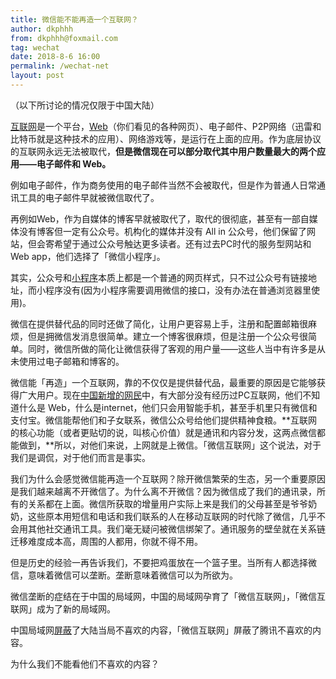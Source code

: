 ```yaml
---
title: 微信能不能再造一个互联网？
author: dkphhh
from: dkphhh@foxmail.com
tag: wechat
date: 2018-8-6 16:00
permalink: /wechat-net
layout: post
---
```


（以下所讨论的情况仅限于中国大陆）

[互联网](https://zh.wikipedia.org/wiki/%E4%BA%92%E8%81%94%E7%BD%91#%E7%BD%91%E7%BB%9C%E5%BA%94%E7%94%A8%E6%8A%80%E6%9C%AF)是一个平台，[Web](https://zh.wikipedia.org/wiki/%E4%B8%87%E7%BB%B4%E7%BD%91)（你们看见的各种网页）、电子邮件、P2P网络（迅雷和比特币就是这种技术的应用）、网络游戏等，是运行在上面的应用。作为底层协议的互联网永远无法被取代，**但是微信现在可以部分取代其中用户数量最大的两个应用——电子邮件和 Web。**

例如电子邮件，作为商务使用的电子邮件当然不会被取代，但是作为普通人日常通讯工具的电子邮件早就被微信取代了。

再例如Web，作为自媒体的博客早就被取代了，取代的很彻底，甚至有一部自媒体没有博客但一定有公众号。机构化的媒体并没有 All in 公众号，他们保留了网站，但会寄希望于通过公众号触达更多读者。还有过去PC时代的服务型网站和 Web app，他们选择了「微信小程序」。

其实，公众号和[小程序](https://www.zhihu.com/question/54547736/answer/140141266)本质上都是一个普通的网页样式，只不过公众号有链接地址，而小程序没有(因为小程序需要调用微信的接口，没有办法在普通浏览器里使用)。

微信在提供替代品的同时还做了简化，让用户更容易上手，注册和配置邮箱很麻烦，但是拥微信发消息很简单。建立一个博客很麻烦，但是注册一个公众号很简单。同时，微信所做的简化让微信获得了客观的用户量——这些人当中有许多是从未使用过电子邮箱和博客的。

微信能「再造」一个互联网，靠的不仅仅是提供替代品，最重要的原因是它能够获得广大用户。现在[中国新增的网民](http://tech.qq.com/a/20170122/013499.htm)中，有大部分没有经历过PC互联网，他们不知道什么是 Web，什么是internet，他们只会用智能手机，甚至手机里只有微信和支付宝。微信能帮他们和子女联系，微信公众号给他们提供精神食粮。**互联网的核心功能（或者更贴切的说，叫核心价值）就是通讯和内容分发，这两点微信都能做到，**所以，对他们来说，上网就是上微信。「微信互联网」这个说法，对于我们是调侃，对于他们而言是事实。

我们为什么会感觉微信能再造一个互联网？除开微信繁荣的生态，另一个重要原因是我们越来越离不开微信了。为什么离不开微信？因为微信成了我们的通讯录，所有的关系都在上面。微信所获取的增量用户实际上来是我们的父母甚至是爷爷奶奶，这些原本用短信和电话和我们联系的人在移动互联网的时代除了微信，几乎不会用其他社交通讯工具。我们毫无疑问被微信绑架了。通讯服务的壁垒就在关系链迁移难度成本高，周围的人都用，你就不得不用。

但是历史的经验一再告诉我们，不要把鸡蛋放在一个篮子里。当所有人都选择微信，意味着微信可以垄断。垄断意味着微信可以为所欲为。

微信垄断的症结在于中国的局域网，中国的局域网孕育了「微信互联网」，「微信互联网」成为了新的局域网。

中国局域网[屏蔽](https://baike.baidu.com/item/Great%20Firewall/4843556?fromtitle=GFW&fromid=18582731&fr=aladdin)了大陆当局不喜欢的内容，「微信互联网」屏蔽了腾讯不喜欢的内容。

为什么我们不能看他们不喜欢的内容？